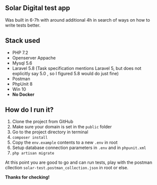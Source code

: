 
## Solar Digital test app

Was built in 6-7h with around additional 4h in search of ways on how to write tests better.

## Stack used

- PHP 7.2
- Openserver Appache 
- Mysql 5.6
- Laravel 5.8 (Task specification mentions Laravel 5, but does not explicitly say 5.0 , so I figured 5.8 would do just fine)
- Postman
- PhpUnit 8
- Win 10
- <b>No Docker</b>

## How do I run it?

1. Clone the project from GitHub
2. Make sure your domain is set in the <code>public</code> folder
3. Go to the project directory in terminal
4. <code>composer install</code>
5. Copy the <code>env.example</code> contents to a new <code>.env</code> in root
6. Setup database connection parameters in <code>.env</code> and in <code>phpunit.xml</code>
7. <code>php artisan migrate</code>

At this point you are good to go and can run tests, play with the postman cllection <code>solar-test.postman_collection.json</code> in root or else.


<b>  Thanks for checking! </b>
